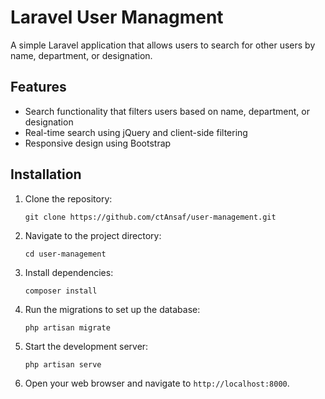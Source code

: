 # Laravel User Managment

A simple Laravel application that allows users to search for other users by name, department, or designation.

## Features

-   Search functionality that filters users based on name, department, or designation
-   Real-time search using jQuery and client-side filtering
-   Responsive design using Bootstrap

## Installation

1. Clone the repository:
    ```
    git clone https://github.com/ctAnsaf/user-management.git
    ```
2. Navigate to the project directory:
    ```
    cd user-management
    ```
3. Install dependencies:
    ```
    composer install
    ```
4. Run the migrations to set up the database:
    ```
    php artisan migrate
    ```
5. Start the development server:
    ```
    php artisan serve
    ```
6. Open your web browser and navigate to `http://localhost:8000`.
